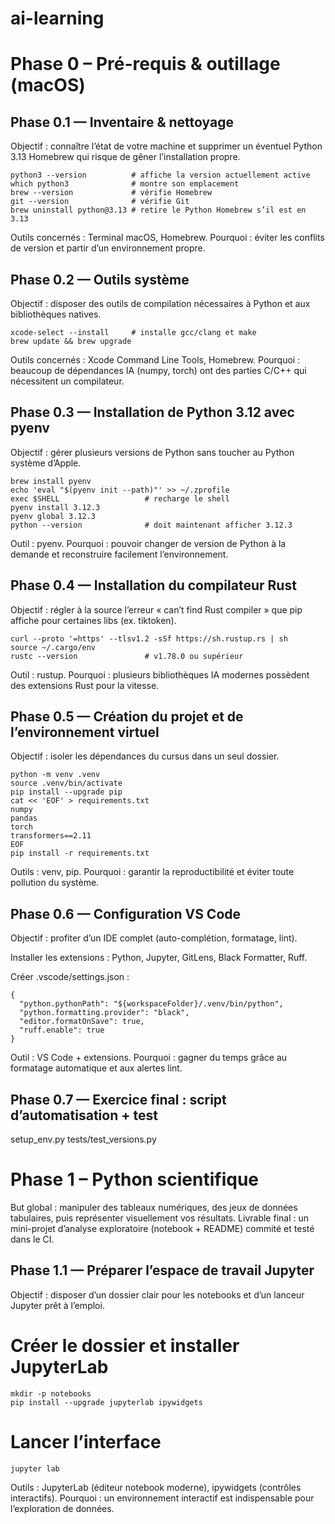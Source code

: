 # ai-learning

# Phase 0 – Pré-requis & outillage (macOS)

## Phase 0.1 — Inventaire & nettoyage

Objectif : connaître l’état de votre machine et supprimer un éventuel Python 3.13 Homebrew qui risque de gêner l’installation propre.

```
python3 --version          # affiche la version actuellement active
which python3              # montre son emplacement
brew --version             # vérifie Homebrew
git --version              # vérifie Git
brew uninstall python@3.13 # retire le Python Homebrew s’il est en 3.13
```

Outils concernés : Terminal macOS, Homebrew.
Pourquoi : éviter les conflits de version et partir d’un environnement propre.

## Phase 0.2 — Outils système
Objectif : disposer des outils de compilation nécessaires à Python et aux bibliothèques natives.

```
xcode-select --install     # installe gcc/clang et make
brew update && brew upgrade
```

Outils concernés : Xcode Command Line Tools, Homebrew.
Pourquoi : beaucoup de dépendances IA (numpy, torch) ont des parties C/C++ qui nécessitent un compilateur.

## Phase 0.3 — Installation de Python 3.12 avec pyenv
Objectif : gérer plusieurs versions de Python sans toucher au Python système d’Apple.

```
brew install pyenv
echo 'eval "$(pyenv init --path)"' >> ~/.zprofile
exec $SHELL                   # recharge le shell
pyenv install 3.12.3
pyenv global 3.12.3
python --version              # doit maintenant afficher 3.12.3
```

Outil : pyenv.
Pourquoi : pouvoir changer de version de Python à la demande et reconstruire facilement l’environnement.

## Phase 0.4 — Installation du compilateur Rust
Objectif : régler à la source l’erreur « can’t find Rust compiler » que pip affiche pour certaines libs (ex. tiktoken).

```
curl --proto '=https' --tlsv1.2 -sSf https://sh.rustup.rs | sh
source ~/.cargo/env
rustc --version               # v1.78.0 ou supérieur
```

Outil : rustup.
Pourquoi : plusieurs bibliothèques IA modernes possèdent des extensions Rust pour la vitesse.

## Phase 0.5 — Création du projet et de l’environnement virtuel
Objectif : isoler les dépendances du cursus dans un seul dossier.

```
python -m venv .venv
source .venv/bin/activate
pip install --upgrade pip
cat << 'EOF' > requirements.txt
numpy
pandas
torch
transformers==2.11
EOF
pip install -r requirements.txt
```

Outils : venv, pip.
Pourquoi : garantir la reproductibilité et éviter toute pollution du système.

## Phase 0.6 — Configuration VS Code
Objectif : profiter d’un IDE complet (auto-complétion, formatage, lint).

Installer les extensions : Python, Jupyter, GitLens, Black Formatter, Ruff.

Créer .vscode/settings.json :
```
{
  "python.pythonPath": "${workspaceFolder}/.venv/bin/python",
  "python.formatting.provider": "black",
  "editor.formatOnSave": true,
  "ruff.enable": true
}
```
Outil : VS Code + extensions.
Pourquoi : gagner du temps grâce au formatage automatique et aux alertes lint.

## Phase 0.7 — Exercice final : script d’automatisation + test
setup_env.py
tests/test_versions.py

# Phase 1 – Python scientifique

But global : manipuler des tableaux numériques, des jeux de données tabulaires, puis représenter visuellement vos résultats.
Livrable final : un mini-projet d’analyse exploratoire (notebook + README) commité et testé dans le CI.

## Phase 1.1 — Préparer l’espace de travail Jupyter
Objectif : disposer d’un dossier clair pour les notebooks et d’un lanceur Jupyter prêt à l’emploi.

# Créer le dossier et installer JupyterLab
```
mkdir -p notebooks
pip install --upgrade jupyterlab ipywidgets
```
# Lancer l’interface
```
jupyter lab
```
Outils : JupyterLab (éditeur notebook moderne), ipywidgets (contrôles interactifs).
Pourquoi : un environnement interactif est indispensable pour l’exploration de données.
